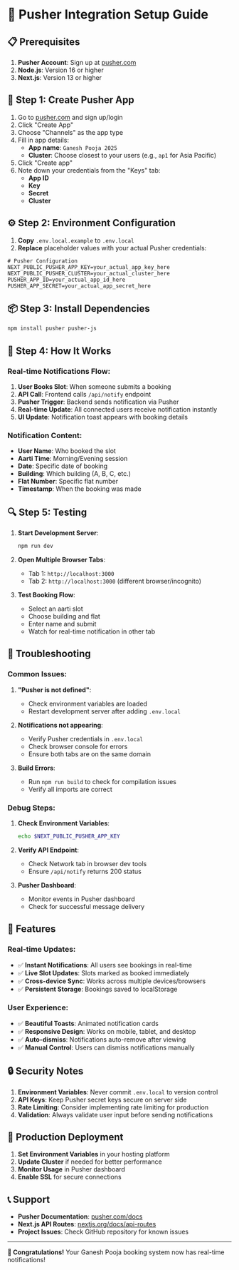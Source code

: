 # 🚀 Pusher Integration Setup Guide

## 📋 Prerequisites

1. **Pusher Account**: Sign up at [pusher.com](https://pusher.com)
2. **Node.js**: Version 16 or higher
3. **Next.js**: Version 13 or higher

## 🔧 Step 1: Create Pusher App

1. Go to [pusher.com](https://pusher.com) and sign up/login
2. Click "Create App"
3. Choose "Channels" as the app type
4. Fill in app details:
   - **App name**: `Ganesh Pooja 2025`
   - **Cluster**: Choose closest to your users (e.g., `ap1` for Asia Pacific)
5. Click "Create app"
6. Note down your credentials from the "Keys" tab:
   - **App ID**
   - **Key**
   - **Secret**
   - **Cluster**

## ⚙️ Step 2: Environment Configuration

1. **Copy** `.env.local.example` to `.env.local`
2. **Replace** placeholder values with your actual Pusher credentials:

```env
# Pusher Configuration
NEXT_PUBLIC_PUSHER_APP_KEY=your_actual_app_key_here
NEXT_PUBLIC_PUSHER_CLUSTER=your_actual_cluster_here
PUSHER_APP_ID=your_actual_app_id_here
PUSHER_APP_SECRET=your_actual_app_secret_here
```

## 📦 Step 3: Install Dependencies

```bash
npm install pusher pusher-js
```

## 🎯 Step 4: How It Works

### **Real-time Notifications Flow:**

1. **User Books Slot**: When someone submits a booking
2. **API Call**: Frontend calls `/api/notify` endpoint
3. **Pusher Trigger**: Backend sends notification via Pusher
4. **Real-time Update**: All connected users receive notification instantly
5. **UI Update**: Notification toast appears with booking details

### **Notification Content:**
- **User Name**: Who booked the slot
- **Aarti Time**: Morning/Evening session
- **Date**: Specific date of booking
- **Building**: Which building (A, B, C, etc.)
- **Flat Number**: Specific flat number
- **Timestamp**: When the booking was made

## 🔍 Step 5: Testing

1. **Start Development Server**:
   ```bash
   npm run dev
   ```

2. **Open Multiple Browser Tabs**:
   - Tab 1: `http://localhost:3000`
   - Tab 2: `http://localhost:3000` (different browser/incognito)

3. **Test Booking Flow**:
   - Select an aarti slot
   - Choose building and flat
   - Enter name and submit
   - Watch for real-time notification in other tab

## 🚨 Troubleshooting

### **Common Issues:**

1. **"Pusher is not defined"**:
   - Check environment variables are loaded
   - Restart development server after adding `.env.local`

2. **Notifications not appearing**:
   - Verify Pusher credentials in `.env.local`
   - Check browser console for errors
   - Ensure both tabs are on the same domain

3. **Build Errors**:
   - Run `npm run build` to check for compilation issues
   - Verify all imports are correct

### **Debug Steps:**

1. **Check Environment Variables**:
   ```bash
   echo $NEXT_PUBLIC_PUSHER_APP_KEY
   ```

2. **Verify API Endpoint**:
   - Check Network tab in browser dev tools
   - Ensure `/api/notify` returns 200 status

3. **Pusher Dashboard**:
   - Monitor events in Pusher dashboard
   - Check for successful message delivery

## 📱 Features

### **Real-time Updates:**
- ✅ **Instant Notifications**: All users see bookings in real-time
- ✅ **Live Slot Updates**: Slots marked as booked immediately
- ✅ **Cross-device Sync**: Works across multiple devices/browsers
- ✅ **Persistent Storage**: Bookings saved to localStorage

### **User Experience:**
- ✅ **Beautiful Toasts**: Animated notification cards
- ✅ **Responsive Design**: Works on mobile, tablet, and desktop
- ✅ **Auto-dismiss**: Notifications auto-remove after viewing
- ✅ **Manual Control**: Users can dismiss notifications manually

## 🔒 Security Notes

1. **Environment Variables**: Never commit `.env.local` to version control
2. **API Keys**: Keep Pusher secret keys secure on server side
3. **Rate Limiting**: Consider implementing rate limiting for production
4. **Validation**: Always validate user input before sending notifications

## 🚀 Production Deployment

1. **Set Environment Variables** in your hosting platform
2. **Update Cluster** if needed for better performance
3. **Monitor Usage** in Pusher dashboard
4. **Enable SSL** for secure connections

## 📞 Support

- **Pusher Documentation**: [pusher.com/docs](https://pusher.com/docs)
- **Next.js API Routes**: [nextjs.org/docs/api-routes](https://nextjs.org/docs/api-routes)
- **Project Issues**: Check GitHub repository for known issues

---

**🎉 Congratulations!** Your Ganesh Pooja booking system now has real-time notifications!
